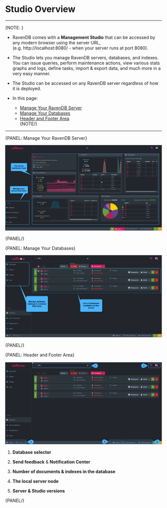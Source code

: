 ﻿# Studio Overview
---

{NOTE: }

* RavenDB comes with a **Management Studio** that can be accessed by any modern browser using the server URL,  
  (e.g. http://localhost:8080/ - when your server runs at port 8080).  

* The Studio lets you manage RavenDB servers, databases, and indexes. 
  You can issue queries, perform maintenance actions, view various stats graphs and logs, define tasks, import & export data, and much more in a very easy manner.

* The Studio can be accessed on any RavenDB server regardless of how it is deployed.  

* In this page:  
  * [Manage Your RavenDB Server](../studio/overview#manage-your-ravendb-server)  
  * [Manage Your Databases](../studio/overview#manage-your-databases)  
  * [Header and Footer Area](../studio/overview#header-and-footer-area)  
{NOTE/}

---

{PANEL: Manage Your RavenDB Server}

![Figure 1. Studio overview - Manage server](images/overview-1.png "Manage server")

{PANEL/}

{PANEL: Manage Your Databases}

![Figure 2. Studio overview - Manage databases](images/overview-2.png "Manage databases")

{PANEL/}

{PANEL: Header and Footer Area}

![Figure 5. Studio overview - Header and Footer](images/overview-3.png "Header and Footer area")

1. **Database selector**

2. **Send feedback** & **Notification Center**

3. **Number of documents & indexes in the database**

4. **The local server node**

5. **Server & Studio versions**

{PANEL/}
